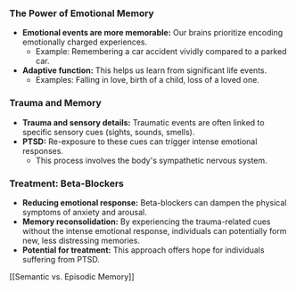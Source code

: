 ### The Power of Emotional Memory

- **Emotional events are more memorable:** Our brains prioritize encoding emotionally charged experiences.
    - Example: Remembering a car accident vividly compared to a parked car.
- **Adaptive function:** This helps us learn from significant life events.
    - Examples: Falling in love, birth of a child, loss of a loved one.

### Trauma and Memory

- **Trauma and sensory details:** Traumatic events are often linked to specific sensory cues (sights, sounds, smells).
- **PTSD:** Re-exposure to these cues can trigger intense emotional responses.
    - This process involves the body's sympathetic nervous system.

### Treatment: Beta-Blockers

- **Reducing emotional response:** Beta-blockers can dampen the physical symptoms of anxiety and arousal.
- **Memory reconsolidation:** By experiencing the trauma-related cues without the intense emotional response, individuals can potentially form new, less distressing memories.
- **Potential for treatment:** This approach offers hope for individuals suffering from PTSD.

[[Semantic vs. Episodic Memory]]